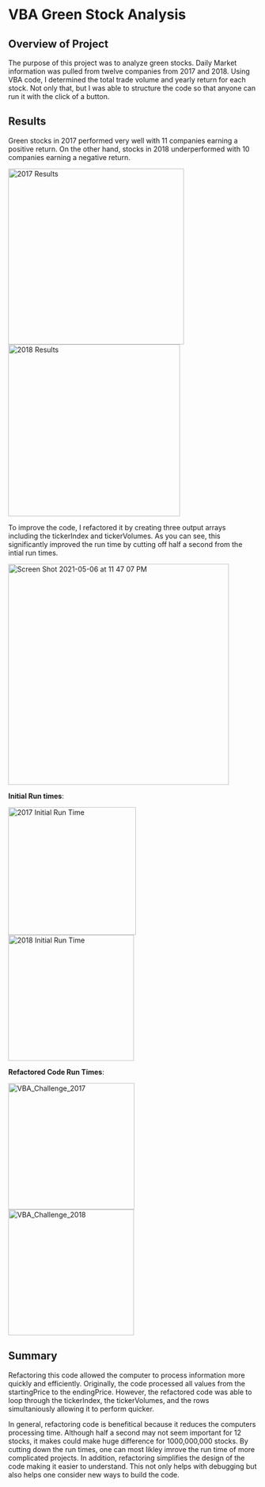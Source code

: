 # VBA Green Stock Analysis

## Overview of Project
The purpose of this project was to analyze green stocks. Daily Market information was pulled from twelve companies from 2017 and 2018. Using VBA code, I determined the total trade volume and yearly return for each stock. Not only that, but I was able to structure the code so that anyone can run it with the click of a button. 

## Results

Green stocks in 2017 performed very well with 11 companies earning a positive return. On the other hand, stocks in 2018 underperformed with 10 companies earning a negative return. 

<img width="355" alt="2017 Results" src="https://user-images.githubusercontent.com/82424250/117390133-36ff1d80-aeb3-11eb-86e6-8db4f4f2fb79.png">

<img width="347" alt="2018 Results" src="https://user-images.githubusercontent.com/82424250/117390140-3bc3d180-aeb3-11eb-9a64-be0b613ffc45.png">


To improve the code, I refactored it by creating three output arrays including the tickerIndex and tickerVolumes. As you can see, this significantly improved the run time by cutting off half a second from the intial run times.

<img width="446" alt="Screen Shot 2021-05-06 at 11 47 07 PM" src="https://user-images.githubusercontent.com/82424250/117399204-a1b95480-aec5-11eb-8370-b75ad6952dad.png">


**Initial Run times**:

<img width="258" alt="2017 Initial Run Time" src="https://user-images.githubusercontent.com/82424250/117399431-286e3180-aec6-11eb-97ea-4c294310b8ca.png">
                                                  
<img width="254" alt="2018 Initial Run Time" src="https://user-images.githubusercontent.com/82424250/117390377-abd25780-aeb3-11eb-9d19-87e3ee7ef6a0.png">


**Refactored Code Run Times**:

<img width="255" alt="VBA_Challenge_2017" src="https://user-images.githubusercontent.com/82424250/117390405-b7258300-aeb3-11eb-8c8e-341af45f7f87.png">

<img width="254" alt="VBA_Challenge_2018" src="https://user-images.githubusercontent.com/82424250/117390442-d0c6ca80-aeb3-11eb-88cd-081a19fa6dbc.png">


## Summary

Refactoring this code allowed the computer to process information more quickly and efficiently. Originally, the code processed all values from the startingPrice to the endingPrice. However, the refactored code was able to loop through the tickerIndex, the tickerVolumes, and the rows simultaniously allowing it to perform quicker. 

In general, refactoring code is benefitical because it reduces the computers processing time. Although half a second may not seem important for 12 stocks, it makes could make huge difference for 1000,000,000 stocks. By cutting down the run times, one can most likley imrove the run time of more complicated projects. In addition, refactoring simplifies the design of the code making it easier to understand. This not only helps with debugging but also helps one consider new ways to build the code. 
